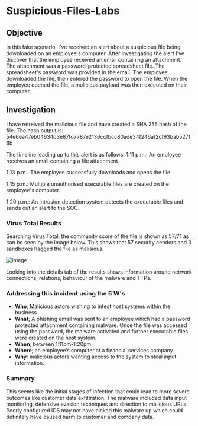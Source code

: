 # Suspicious-Files-Labs

## Objective
In this fake scenario, I've received an alert about a suspicious file being downloaded on an employee's computer. After investigating the alert I've discover that the employee received an email containing an attachment. The attachment was a password-protected spreadsheet file. The spreadsheet's password was provided in the email. The employee downloaded the file, then entered the password to open the file. When the employee opened the file, a malicious payload was then executed on their computer. 

## Investigation
I have retreived the malicious file and have created a SHA 256 hash of the file. The hash output is: 54e6ea47eb04634d3e87fd7787e2136ccfbcc80ade34f246a12cf93bab527f6b

The timeline leading up to this alert is as follows:
1:11 p.m.: An employee receives an email containing a file attachment.

1:13 p.m.: The employee successfully downloads and opens the file.

1:15 p.m.: Multiple unauthorised executable files are created on the employee's computer.

1:20 p.m.: An intrusion detection system detects the executable files and sends out an alert to the SOC.

### Virus Total Results
Searching Virus Total, the community score of the file is shown as 57/71 as can be seen by the image below. This shows that 57 security cendors and 3 sandboxes flagged the file as malisious. 

![image](https://github.com/JustA-Byte/Suspicious-Files-Labs/assets/161458321/c76ad1b2-427b-4f2f-bce9-48e82ed41e33)

Looking into the details tab of the results shows information around network connections, relations, behaviour of the malware and TTPs.

### Addressing this incident using the 5 W's

- <b>Who</b>; Malicious actors wishing to infect host systems within the business
- <b>What</b>; A phishing email was sent to an employee which had a password protected attachment containing malware. Once the file was accessed using the password, the malware activated and further executable files were created on the host system.
- <b>When</b>; between 1:11pm-1:20pm
- <b>Where</b>; an employee’s computer at a financial services company
- <b>Why</b>: malicious actors wanting access to the system to steal input information. 

### Summary
This seems like the initial stages of infection that could lead to more severe outcomes like customer data exfiltration. The malware included data input monitoring, defensive evasion techniques and direction to malicious URLs. Poorly configured IDS may not have picked this malware up which could definitely have caused harm to customer and company data.
